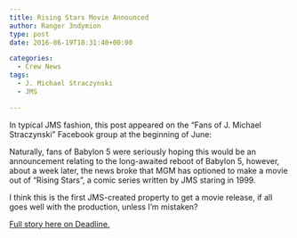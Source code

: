 ```yaml
---
title: Rising Stars Movie Announced
author: Ranger 3ndymion
type: post
date: 2016-06-19T18:31:40+00:00

categories:
  - Crew News
tags:
  - J. Michael Straczynski
  - JMS

---
```

In typical JMS fashion, this post appeared on the &#8220;Fans of J. Michael Straczynski&#8221; Facebook group at the beginning of June:



Naturally, fans of Babylon 5 were seriously hoping this would be an announcement relating to the long-awaited reboot of Babylon 5, however, about a week later, the news broke that MGM has optioned to make a movie out of &#8220;Rising Stars&#8221;, a comic series written by JMS staring in 1999.

I think this is the first JMS-created property to get a movie release, if all goes well with the production, unless I&#8217;m mistaken?

[Full story here on Deadline.][1]

 [1]: http://deadline.com/2016/06/rising-stars-j-michael-straczynski-mgm-top-cow-comics-superhero-1201772516/
